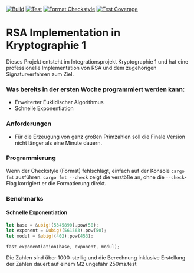 [![Build](https://github.com/Tristan-H11/RSA-Implementation/actions/workflows/build.yml/badge.svg)](https://github.com/Tristan-H11/RSA-Implementation/actions/workflows/build.yml)
[![Test](https://github.com/Tristan-H11/RSA-Implementation/actions/workflows/test.yml/badge.svg)](https://github.com/Tristan-H11/RSA-Implementation/actions/workflows/test.yml)
[![Format Checkstyle](https://github.com/Tristan-H11/RSA-Implementation/actions/workflows/format.yml/badge.svg)](https://github.com/Tristan-H11/RSA-Implementation/actions/workflows/format.yml)
[![Test Coverage](https://github.com/Tristan-H11/RSA-Implementation/actions/workflows/coverage.yml/badge.svg)](https://github.com/Tristan-H11/RSA-Implementation/actions/workflows/coverage.yml)
# RSA Implementation in Kryptographie 1
Dieses Projekt entsteht im Integrationsprojekt Kryptographie 1 und hat eine professionelle Implementation von RSA und dem zugehörigen Signaturverfahren zum Ziel.
### Was bereits in der ersten Woche programmiert werden kann:
- Erweiterter Euklidischer Algorithmus
- Schnelle Exponentiation

### Anforderungen
- Für die Erzeugung von ganz großen Primzahlen soll die Finale Version nicht länger als eine Minute dauern.

### Programmierung
Wenn der Checkstyle (Format) fehlschlägt, einfach auf der Konsole `cargo fmt` ausführen.
`cargo fmt --check` zeigt die verstöße an, ohne die `--check`-Flag korrigiert er die Formatierung direkt.

### Benchmarks
#### Schnelle Exponentiation
```rust
let base = &ubig!(5345890).pow(50);
let exponent = &ubig!(561563).pow(50);
let modul = &ubig!(402).pow(453);

fast_exponentiation(base, exponent, modul);
```
Die Zahlen sind über 1000-stellig und die Berechnung inklusive Erstellung der Zahlen dauert auf einem M2 ungefähr 250ms.test
